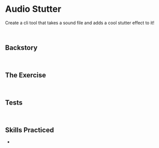 # Audio Stutter
Create a cli tool that takes a sound file and adds a cool stutter effect to it!

<br/>

## Backstory


<br/>

## The Exercise

<br/>

## Tests


<br/>

## Skills Practiced

- 

<br/>
